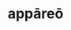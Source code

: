 ---
title: appāreō
meaning: to appear
ch: fifteen
pos: verb
inf: appārēre
secondppstem: appār
infend: ēre
thirdpp: appāruī
fourthpp: appārātus
conjugation: second
six: y
---